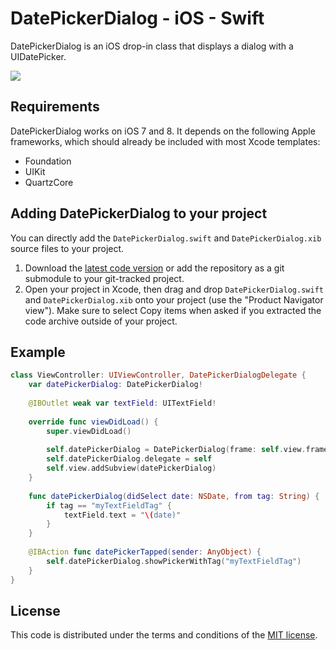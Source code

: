 # DatePickerDialog - iOS - Swift

DatePickerDialog is an iOS drop-in class that displays a dialog with a UIDatePicker.

[![](https://raw.githubusercontent.com/squimer/DatePickerDialog-iOS-Swift/master/images/screen1.png)](https://github.com/squimer/DatePickerDialog-iOS-Swift/tree/master/images)

## Requirements

DatePickerDialog works on iOS 7 and 8. It depends on the following Apple frameworks, which should already be included with most Xcode templates:

* Foundation
* UIKit
* QuartzCore

## Adding DatePickerDialog to your project

You can directly add the `DatePickerDialog.swift` and `DatePickerDialog.xib` source files to your project.

1. Download the [latest code version](https://github.com/squimer/DatePickerDialog-iOS-Swift/archive/master.zip) or add the repository as a git submodule to your git-tracked project. 
2. Open your project in Xcode, then drag and drop `DatePickerDialog.swift` and `DatePickerDialog.xib` onto your project (use the "Product Navigator view"). Make sure to select Copy items when asked if you extracted the code archive outside of your project. 

## Example

```swift
class ViewController: UIViewController, DatePickerDialogDelegate {
    var datePickerDialog: DatePickerDialog!
    
    @IBOutlet weak var textField: UITextField!
	
    override func viewDidLoad() {
        super.viewDidLoad()
        
        self.datePickerDialog = DatePickerDialog(frame: self.view.frame)
        self.datePickerDialog.delegate = self
        self.view.addSubview(datePickerDialog)
    }
    
    func datePickerDialog(didSelect date: NSDate, from tag: String) {
        if tag == "myTextFieldTag" {
            textField.text = "\(date)"
        }
    }
    
    @IBAction func datePickerTapped(sender: AnyObject) {
        self.datePickerDialog.showPickerWithTag("myTextFieldTag")
    }
}
```

## License

This code is distributed under the terms and conditions of the [MIT license](LICENSE). 
